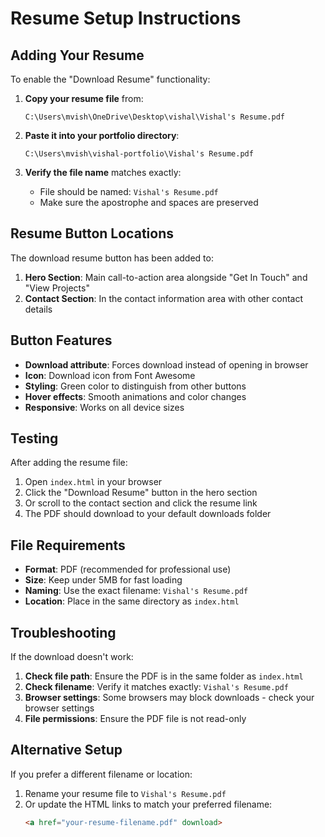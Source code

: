 # Resume Setup Instructions

## Adding Your Resume

To enable the "Download Resume" functionality:

1. **Copy your resume file** from:
   ```
   C:\Users\mvish\OneDrive\Desktop\vishal\Vishal's Resume.pdf
   ```

2. **Paste it into your portfolio directory**:
   ```
   C:\Users\mvish\vishal-portfolio\Vishal's Resume.pdf
   ```

3. **Verify the file name** matches exactly:
   - File should be named: `Vishal's Resume.pdf`
   - Make sure the apostrophe and spaces are preserved

## Resume Button Locations

The download resume button has been added to:

1. **Hero Section**: Main call-to-action area alongside "Get In Touch" and "View Projects"
2. **Contact Section**: In the contact information area with other contact details

## Button Features

- **Download attribute**: Forces download instead of opening in browser
- **Icon**: Download icon from Font Awesome
- **Styling**: Green color to distinguish from other buttons
- **Hover effects**: Smooth animations and color changes
- **Responsive**: Works on all device sizes

## Testing

After adding the resume file:

1. Open `index.html` in your browser
2. Click the "Download Resume" button in the hero section
3. Or scroll to the contact section and click the resume link
4. The PDF should download to your default downloads folder

## File Requirements

- **Format**: PDF (recommended for professional use)
- **Size**: Keep under 5MB for fast loading
- **Naming**: Use the exact filename: `Vishal's Resume.pdf`
- **Location**: Place in the same directory as `index.html`

## Troubleshooting

If the download doesn't work:

1. **Check file path**: Ensure the PDF is in the same folder as `index.html`
2. **Check filename**: Verify it matches exactly: `Vishal's Resume.pdf`
3. **Browser settings**: Some browsers may block downloads - check your browser settings
4. **File permissions**: Ensure the PDF file is not read-only

## Alternative Setup

If you prefer a different filename or location:

1. Rename your resume file to `Vishal's Resume.pdf`
2. Or update the HTML links to match your preferred filename:
   ```html
   <a href="your-resume-filename.pdf" download>
   ``` 